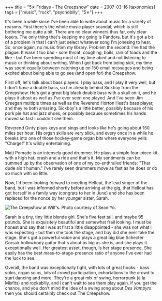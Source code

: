 +++
title = "5✭ Fridays - The Creepshow"
date = 2007-03-16
[taxonomies]
tags = ["music", "rock", "psychobilly", "5✭"]
+++

It's been a while since I've been able to write about music for a variety of reasons. First there's the whole music 
player scandal, which is still bothering me quite a bit. There are no clear winners thus far, only clear losers. The 
only thing that's keeping me going is Pandora, but it's got a bit of a problem in that I can't just select whatever song
I'm jonesing to hear. So, once again, no music from my library. Problem the second: I've had the plague. It wasn't too 
bad - sore throat, coughing, boils, rain of toads and the like - but I've been spending most of my time abed and not 
listening to music or thinking about writing. When I got back from being sick, my time was spent equally between 
catching up on 150 email messages and being excited about being able to go see (and open for) the Creepshow.

<!-- more -->

First off, let's talk about bass players. I play bass, and I play it very well, but I don't _have_ a double bass, so I'm
already behind Sickboy from the Creepshow. He's got a great big black double bass with a skull on it, and he plays it 
about as well as I've ever seen one played. And I've seen Jim Creegan multiple times as well as the Reverend Horton 
Heat's bass player, and they're both amazing. Sickboy's a little better, possibly because of his pork pie hat and jazz 
shoes, or possibly because sometimes his hands moved so fast I couldn't see them.

Reverend Ginty plays keys and sings and looks like he's going about 160 miles per hour. His organ skills are very slick,
and every once in a while he breaks into one of those hockey-game organ bits where everyone yells "Charge!" It's wildly 
entertaining.

Matt Pomade is an intensely good drummer. He plays a simple four-piece kit with a high hat, crash and a ride and that's 
it. My sentiments can be summed up by the observation of one of my co-enthralled friends: "That dude ain't human." I've 
rarely seen drummers move as fast as he does or do so much with so little.

Now, I'd been looking forward to meeting Hellcat, the lead singer of the band, but I was informed shortly before 
arriving at the gig, that Hellcat has got herself in a family way (congrats to her in June) and she has been replaced 
for the nonce by her younger sister, Sarah.

![The Creepshow at Wilf's.  Photo courtesy of Sean Yo.](/images/rock/TheCreepshow.jpg)

Sarah is a tiny, tiny little blonde girl. She's five feet tall, and maybe 95 pounds. She is exquisitely beautiful and 
somewhat frail looking. I must be honest and say that I was at first a little disappointed - she was not what I was 
expecting - but then she took the stage, and boy did she ever take the stage. She's got a powerful voice and plays a 
great big blue Schecter Corsair hollowbody guitar that's about as big as she is, and she plays it exceptionally well. 
Her greatest asset, though, is her stage presence. She easily has the best mass-to-stage-presence ratio of anyone I've 
ever had the luck to see.

Overall, the band was exceptionally tight, with lots of great hooks - bass solos, organ solos, lots of crowd 
participation, exhortations to the crowd to start dancing and more. They're a great mix of swing, horrorpunk (à la 
Misfits) and rockabilly, and I can't wait to see them play again. If you get the chance, and you don't mind the idea of 
a swing song about _Des Vampyrs_ then you should certainly check out The Creepshow.
